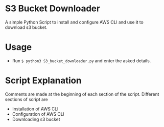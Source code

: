 # S3 Bucket Downloader

A simple Python Script to install and configure AWS CLI and use it to download s3 bucket.

# Usage

- Run `$ python3 S3_bucket_downloader.py` and enter the asked details.

# Script Explanation

Comments are made at the beginning of each section of the script.
Different sections of script are

- Installation of AWS CLI
- Configuration of AWS CLI
- Downloading s3 bucket
